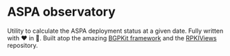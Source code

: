 # ASPA observatory

Utility to calculate the ASPA deployment status at a given date.
Fully written with ❤️ in :crab:. Built atop the amazing [BGPKit framework](https://bgpkit.com) and the [RPKIViews](rpkiviews.org) repository. 
